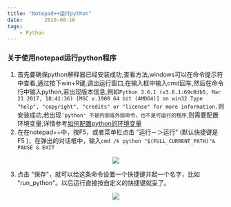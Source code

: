 ```yaml
---
title: "Notepad++运行python"
date:       2019-08-16
tags:
	- Python
---
```




### 关于使用notepad运行python程序

 1. 首先要确保python解释器已经安装成功,查看方法,windows可以在命令提示符中查看,通过按下win+R键,调出运行窗口,在输入框中输入cmd回车,然后在命令行中输入python,若出现版本信息,例如`Python 3.6.1 (v3.6.1:69c0db5, Mar 21 2017, 18:41:36) [MSC v.1900 64 bit (AMD64)] on win32 Type "help", "copyright", "credits" or "license" for more information.`则安装成功,若出现`'python' 不是内部或外部命令，也不是可运行的程序`,则需要配置环境变量,详情参考[如何配置python的环境变量](https://blog.csdn.net/taowuhua0505/article/details/80435374)
 2. 在在notepad++中，按F5，或者菜单栏点击 "运行－＞运行" (默认快捷键是 F5 )，在弹出的对话框中，输入`cmd /k python "$(FULL_CURRENT_PATH)"& PAUSE & EXIT`

<div align="center">
    <img src="/img/posts/technology/20190712173112386notepad1.png" >  
</div>


 3. 点击 "保存"，就可以给这条命令设置一个快捷键并起一个名字，比如 "run_python"。以后运行直接按自定义的快捷键就妥了。


 <div align="center">
    <img src="/img/posts/technology/20190712173148840notepad2.png" >  
</div>



